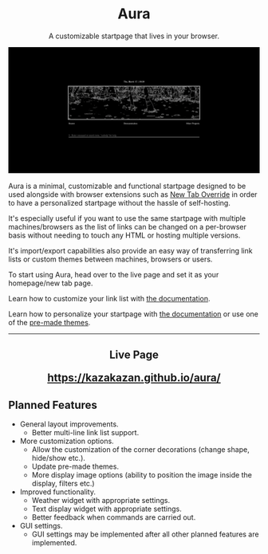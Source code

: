 <h1 align="center"> Aura </h1>

<p align="center"> A customizable startpage that lives in your browser.  </p>

![Preview](/Docs/Templates/default.png)

Aura is a minimal, customizable and functional startpage designed to be used alongside with browser extensions such as <a href="https://addons.mozilla.org/en-US/firefox/addon/new-tab-override/">New Tab Override</a>  in order to have a personalized startpage without the hassle of self-hosting.

It's especially useful if you want to use the same startpage with multiple machines/browsers as the list of links can be changed on a per-browser basis without needing to touch any HTML or hosting multiple versions.

It's import/export capabilities also provide an easy way of transferring link lists or custom themes between machines, browsers or users.

To start using Aura, head over to the live page and set it as your homepage/new tab page.

Learn how to customize your link list with <a href="https://github.com/KazaKazan/aura/blob/main/Docs/commands.md#link-list-commands">the documentation</a>.

Learn how to personalize your startpage with <a href="https://github.com/KazaKazan/aura/blob/main/Docs/commands.md#theming">the documentation</a> or use one of the <a href="https://github.com/KazaKazan/aura/blob/main/Docs/templates.md">pre-made themes</a>.

---

<h2 align="center"> Live Page

https://kazakazan.github.io/aura/</h2>

<h2> Planned Features </h2>

* General layout improvements.
  * Better multi-line link list support.
* More customization options.
  * Allow the customization of the corner decorations (change shape, hide/show etc.).
  * Update pre-made themes.
  * More display image options (ability to position the image inside the display, filters etc.)
* Improved functionality.
  * Weather widget with appropriate settings.
  * Text display widget with appropriate settings.
  * Better feedback when commands are carried out.
* GUI settings.
  * GUI settings may be implemented after all other planned features are implemented.